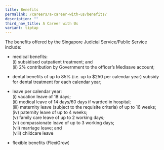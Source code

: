 ```yaml
---
title: Benefits
permalink: /careers/a-career-with-us/benefits/
description: ""
third_nav_title: A Career with Us
variant: tiptap
---
```

<p>The benefits offered by the Singapore Judicial Service/Public Service
include:</p>
<ul>
<li>
<p>medical benefits:
<br>(i) subsidised outpatient treatment; and
<br>(ii) 2% contribution by Government to the officer’s Medisave account;</p>
</li>
<li>
<p>dental benefits of up to 85% (i.e. up to $250 per calendar year) subsidy
for dental treatment for each calendar year;</p>
</li>
<li>
<p>leave per calendar year:
<br>(i) vacation leave of 18 days;
<br>(ii) medical leave of 14 days/60 days if warded in hospital;
<br>(iii) maternity leave (subject to the requisite criteria) of up to 16
weeks;
<br>(iv) paternity leave of up to 4 weeks;
<br>(v) family care leave of up to 2 working days;
<br>(vi) compassionate leave of up to 3 working days;
<br>(vii) marriage leave; and&nbsp;
<br>(viii) childcare leave&nbsp;</p>
</li>
<li>
<p>flexible benefits (FlexiGrow)</p>
</li>
</ul>
<p></p>